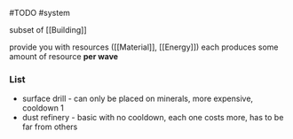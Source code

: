 #TODO
#system 

subset of [[Building]]

provide you with resources ([[Material]], [[Energy]])
each produces some amount of resource **per wave**

### List
- surface drill - can only be placed on minerals, more expensive, cooldown 1
- dust refinery - basic with no cooldown, each one costs more, has to be far from others